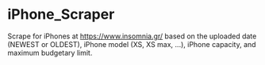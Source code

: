 # iPhone_Scraper
Scrape for iPhones at https://www.insomnia.gr/ based on the uploaded date (NEWEST or OLDEST), iPhone model (XS, XS max, ...), iPhone capacity, and maximum budgetary limit. 
